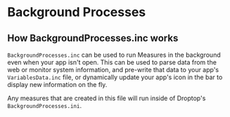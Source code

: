 # Background Processes

## How BackgroundProcesses.inc works

`BackgroundProcesses.inc` can be used to run Measures in the background even when your app isn't open. This can be used to parse data from the web or monitor system information, and pre-write that data to your app's `VariablesData.inc` file, or dynamically update your app's icon in the bar to display new information on the fly.

Any measures that are created in this file will run inside of Droptop's `BackgroundProcesses.ini`.
